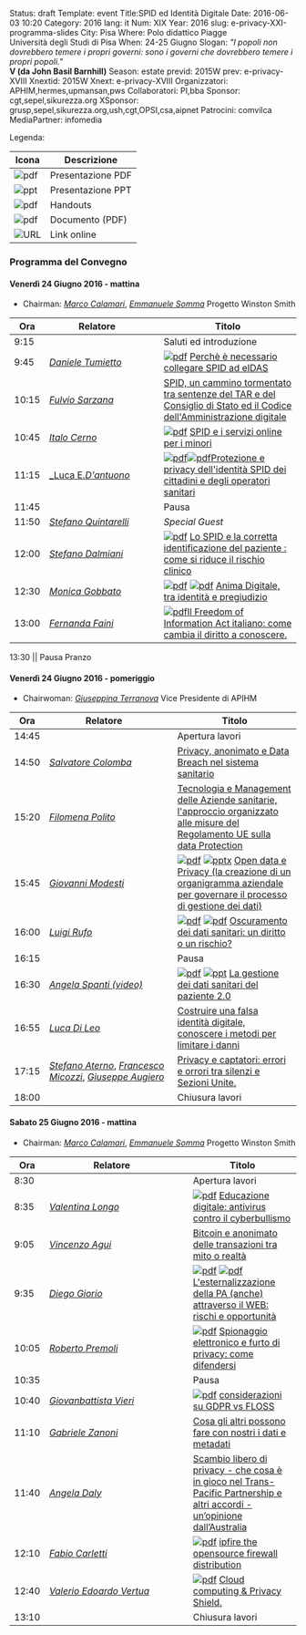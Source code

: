 Status: draft
Template: event
Title:SPID ed Identità Digitale
Date: 2016-06-03 10:20
Category: 2016
lang: it
Num: XIX
Year: 2016
slug: e-privacy-XXI-programma-slides
City: Pisa
Where: Polo didattico Piagge<br/>Università degli Studi di Pisa
When: 24-25 Giugno
Slogan: <i>"I popoli non dovrebbero temere i propri governi: sono i governi che dovrebbero temere i propri popoli."</i><br/><b>V (da John Basil Barnhill)</b>
Season: estate
previd: 2015W
prev: e-privacy-XVIII
Xnextid: 2015W
Xnext: e-privacy-XVIII
Organizzatori: APHIM,hermes,upmansan,pws
Collaboratori: PI,bba
Sponsor: cgt,sepel,sikurezza.org
XSponsor: grusp,sepel,sikurezza.org,ush,cgt,OPSI,csa,aipnet
Patrocini: comvilca
MediaPartner: infomedia


Legenda:

Icona | Descrizione
---- | ----
![pdf](/images/icon/presentation.png) | Presentazione PDF
![ppt](/images/icon/presentation-ppt.png) | Presentazione PPT
![pdf](/images/icon/handouts.png) | Handouts
![pdf](/images/icon/document.png) | Documento (PDF)
![URL](/images/icon/link.png) | Link online

### <a name="programma"></a>Programma del Convegno
 
#### <a name="vem"></a>Venerdì 24 Giugno 2016 - mattina

 * Chairman: [_Marco Calamari_](/e-privacy-XIX-relatori.html#calamari), [_Emmanuele Somma_](/e-privacy-XIX-relatori.html#somma) Progetto Winston Smith 

  **Ora** | &nbsp;&nbsp;&nbsp;&nbsp;&nbsp;&nbsp;&nbsp;&nbsp;&nbsp;&nbsp;&nbsp;&nbsp;**Relatore**&nbsp;&nbsp;&nbsp;&nbsp;&nbsp;&nbsp;&nbsp;&nbsp;&nbsp;&nbsp;&nbsp;&nbsp;&nbsp;&nbsp;&nbsp;&nbsp; | **Titolo** 
  ------- | ------- | ------- 
9:15 || Saluti ed introduzione
9:45 | [_Daniele Tumietto_](/e-privacy-XIX-relatori.html#tumietto)| [![pdf](/images/icon/ppdf.png)](http://urna.winstonsmith.org/materiali/2016/atti/2016S_VE_TUMIETTO_SP-PDF_160624_da_SPID_ad_eIDAS_TUMIETTO_1.pdf) [Perchè è necessario collegare SPID ad eIDAS](/e-privacy-XIX-interventi.html#tumietto)
10:15 | [_Fulvio Sarzana_](/e-privacy-XIX-relatori.html#sarzana)|[SPID, un cammino tormentato tra sentenze del TAR e del Consiglio di  Stato ed il Codice dell'Amministrazione digitale](/e-privacy-XIX-interventi.html#sarzana)
10:45 | [_Italo Cerno_](/e-privacy-XIX-relatori.html#cerno)| [![pdf](/images/icon/ppdf.png)](http://urna.winstonsmith.org/materiali/2016/atti/2016S_VE_CERNO_HO-PDF_Cerno_SPID_e_i_servizi_online_per_i_minori_160624.pdf) [SPID e i servizi online per i minori](/e-privacy-XIX-interventi.html#cerno)
11:15 | [_Luca E._D'antuono_](/e-privacy-XIX-relatori.html#dantuono)| [![pdf](/images/icon/ppdf.png)](http://urna.winstonsmith.org/materiali/2016/atti/2016S_VE_SCOTTO_D_ANTUONO_SP-PDF_presentazione-Luca_Scotto_-_Slides_-_IT.pdf)[![pdf](/images/icon/handouts.png)](http://urna.winstonsmith.org/materiali/2016/atti/2016S_VE_SCOTTO_D_ANTUONO_HO-PDF_presentazione-Luca_Scotto_-_Printing_-_IT.pdf)[Protezione e privacy dell'identità SPID dei cittadini e degli operatori sanitari](/e-privacy-XIX-interventi.html#tavola1)
11:45 || Pausa
11:50 | [_Stefano Quintarelli_](/e-privacy-XIX-relatori.html#quinta)| _Special Guest_
12:00 | [_Stefano Dalmiani_](/e-privacy-XIX-relatori.html#dalmiani)|[![pdf](/images/icon/ppdf.png)](http://urna.winstonsmith.org/materiali/2016/atti/2016S_VE_DALMIANI_SP-PDF_corretta_identificazione.pdf) [Lo SPID e la corretta identificazione del paziente : come si riduce il rischio clinico](/e-privacy-XIX-interventi.html#dalmiani)
12:30 | [_Monica Gobbato_](/e-privacy-XIX-relatori.html#gobbato)|[![pdf](/images/icon/ppdf.png)](http://urna.winstonsmith.org/materiali/2016/atti/2016S_VE_GOBBATO_SP-PDF_E_Privacy_2016.pdf) [![pdf](/images/icon/pdf.png)](http://urna.winstonsmith.org/materiali/2016/atti/2016S_VE_GOBBATO_MA-OTH_ICT_Security_n137-Giugno_2016.pdf) [Anima Digitale, tra identità e pregiudizio](/e-privacy-XIX-interventi.html#gobbato)
13:00 | [_Fernanda Faini_](/e-privacy-XIX-relatori.html#faini)|[![pdf](/images/icon/ppdf.png)](http://urna.winstonsmith.org/materiali/2016/atti/2016S_VE_FAINI_SP-PDF_FOIA.pdf)[Il Freedom of Information Act italiano: come cambia il diritto a conoscere.](/e-privacy-XIX-interventi.html#faini)

13:30 || Pausa Pranzo

#### <a name="vep"></a>Venerdì 24 Giugno 2016 - pomeriggio

 * Chairwoman: [_Giuseppina Terranova_](/e-privacy-XIX-relatori.html#terranova) Vice Presidente di APIHM

  **Ora** | &nbsp;&nbsp;&nbsp;&nbsp;&nbsp;&nbsp;&nbsp;&nbsp;&nbsp;&nbsp;&nbsp;&nbsp;**Relatore**&nbsp;&nbsp;&nbsp;&nbsp;&nbsp;&nbsp;&nbsp;&nbsp;&nbsp;&nbsp;&nbsp;&nbsp;&nbsp;&nbsp;&nbsp;&nbsp; | **Titolo** 
  ------- | ------- | ------- 
14:45 || Apertura lavori 
14:50 | [_Salvatore Colomba_](/e-privacy-XIX-relatori.html#colomba)|[Privacy, anonimato e Data Breach nel sistema sanitario](/e-privacy-XIX-interventi.html#colomba)
15:20 | [_Filomena Polito_](/e-privacy-XIX-relatori.html#polito)|[Tecnologia e Management delle Aziende sanitarie, l'approccio organizzato alle misure del Regolamento UE sulla data Protection](/e-privacy-XIX-interventi.html#polito)
15:45 | [_Giovanni Modesti_](/e-privacy-XIX-relatori.html#modesti)| [![pdf](/images/icon/ppdf.png)](http://urna.winstonsmith.org/materiali/2016/atti/2016S_VE_MODESTI_SP-PPT_APIHM_congresso_ePrivacy-2016_-_Blank_RELAZIONE__15.6.16.pdf) [![pptx](/images/icon/pptx.png)](http://urna.winstonsmith.org/materiali/2016/atti/2016S_VE_MODESTI_SP-PPT_APIHM_congresso_ePrivacy-2016_-_Blank_RELAZIONE__15.6.16.pptx) [Open data e Privacy (la creazione di un organigramma aziendale per governare il processo di gestione dei dati)](/e-privacy-XIX-interventi.html#modesti)
16:00 | [_Luigi Rufo_](/e-privacy-XIX-relatori.html#rufo)| [![pdf](/images/icon/ppdf.png)](http://urna.winstonsmith.org/materiali/2016/atti/2016S_VE_RUFO_SP-PDF_Slide_ePrivacy_2016_Rufo.pdf) [![pdf](/images/icon/pdf.png)](http://urna.winstonsmith.org/materiali/2016/atti/2016S_VE_RUFO_HO-PDF_Slide_per_stampa_ePrivacy_2016_Rufo.pdf) [Oscuramento dei dati sanitari: un diritto o un rischio? ](/e-privacy-XIX-interventi.html#rufo)
16:15 || Pausa 
16:30 | [_Angela Spanti (video)_](/e-privacy-XIX-relatori.html#spanti)| [![pdf](/images/icon/ppdf.png)](http://urna.winstonsmith.org/materiali/2016/atti/2016S_VE_SPANTI_HO-PDF_Handouts_spanti.pdf) [![ppt](/images/icon/ppt.png)](http://urna.winstonsmith.org/materiali/2016/atti/2016S_VE_SPANTI_SP-PPT_Slide_proiettabili_spanti.ppt) [La gestione dei dati sanitari del paziente 2.0](/e-privacy-XIX-interventi.html#spanti)
16:55 | [_Luca Di Leo_](/e-privacy-XIX-relatori.html#dileo)|[Costruire una falsa identità digitale, conoscere i metodi per limitare i danni](/e-privacy-XIX-interventi.html#dileo)
17:15 | [_Stefano Aterno_](/e-privacy-XIX-relatori.html#aterno), [_Francesco Micozzi_](/e-privacy-XIX-relatori.html#micozzi),  [_Giuseppe Augiero_](/e-privacy-XIX-relatori.html#augiero)|[Privacy e captatori: errori e orrori tra silenzi e Sezioni Unite.](/e-privacy-XIX-interventi.html#tavola2)
18:00 || Chiusura lavori

#### <a name="sa"></a>Sabato 25 Giugno 2016 - mattina

 * Chairman: [_Marco Calamari_](/e-privacy-XIX-relatori.html#calamari), [_Emmanuele Somma_](/e-privacy-XIX-relatori.html#somma) Progetto Winston Smith 

  **Ora** | &nbsp;&nbsp;&nbsp;&nbsp;&nbsp;&nbsp;&nbsp;&nbsp;&nbsp;&nbsp;&nbsp;&nbsp;&nbsp;&nbsp;&nbsp;&nbsp;&nbsp;&nbsp;**Relatore**&nbsp;&nbsp;&nbsp;&nbsp;&nbsp;&nbsp;&nbsp;&nbsp;&nbsp;&nbsp;&nbsp;&nbsp;&nbsp;&nbsp;&nbsp;&nbsp;&nbsp;&nbsp;&nbsp;&nbsp;&nbsp;&nbsp; | **Titolo** 
  ------- | ------- | ------- 
8:30 ||  Apertura lavori
8:35 | [_Valentina Longo_](/e-privacy-XIX-relatori.html#longo)| [![pdf](/images/icon/ppdf.png)](http://urna.winstonsmith.org/materiali/2016/atti/2016S_SA_LONGO_SP-PPT_E_privacy_2016_Avv_Valentina_Longo_20_giugno.pdf) [Educazione digitale: antivirus contro il cyberbullismo](/e-privacy-XIX-interventi.html#longo)
9:05 | [_Vincenzo Agui_](/e-privacy-XIX-relatori.html#agui)|[Bitcoin e anonimato delle transazioni tra mito o realtà](/e-privacy-XIX-interventi.html#agui)
9:35 | [_Diego Giorio_](/e-privacy-XIX-relatori.html#giorio)| [![pdf](/images/icon/ppdf.png)](http://urna.winstonsmith.org/materiali/2016/atti/2016S_SA_GIORIO_HO-PDF_Esternalizzazione_03.pdf) [![pdf](/images/icon/pdf.png)](http://urna.winstonsmith.org/materiali/2016/atti/2016S_SA_GIORIO_MA-OTH_Relazione_06.pdf) [L'esternalizzazione della PA (anche) attraverso il WEB: rischi e opportunità](/e-privacy-XIX-interventi.html#giorio)
10:05 | [_Roberto Premoli_](/e-privacy-XIX-relatori.html#premoli)| [![pdf](/images/icon/ppdf.png)](http://urna.winstonsmith.org/materiali/2016/atti/2016S_SA_PREMOLI_SP-PDF_conferenza-e-privacy-pisa-2016-nuovo.pdf) [Spionaggio elettronico e furto di privacy: come difendersi](/e-privacy-XIX-interventi.html#premoli)
10:35 || Pausa
10:40 | [_Giovanbattista Vieri_](/e-privacy-XIX-relatori.html#vieri)| [![pdf](/images/icon/pdf.png)](http://urna.winstonsmith.org/materiali/2016/atti/2016S_VE_VIERI_SP-PDF_ConsiderazioniGDPRvsFLOSS.pdf) [considerazioni su GDPR vs FLOSS](/e-privacy-XIX-interventi.html#vieri)
11:10 | [_Gabriele Zanoni_](/e-privacy-XIX-relatori.html#zanoni)|[Cosa gli altri possono fare con nostri i dati e metadati](/e-privacy-XIX-interventi.html#zanoni)
11:40 | [_Angela Daly_](/e-privacy-XIX-relatori.html#daly)|[Scambio libero di privacy - che cosa è in gioco nel Trans-Pacific Partnership e altri accordi - un’opinione dall’Australia](/e-privacy-XIX-interventi.html#daly)
12:10 | [_Fabio Carletti_](/e-privacy-XIX-relatori.html#carletti)| [![pdf](/images/icon/ppdf.png)](http://urna.winstonsmith.org/materiali/2016/atti/2016S_SA_CARLETTI_SP-PDF_talkPisaEprivacy2016.pdf) [ipfire the opensource firewall distribution](/e-privacy-XIX-interventi.html#carletti)
12:40 | [_Valerio Edoardo Vertua_](/e-privacy-XIX-relatori.html#vertua)| [![pdf](/images/icon/ppdf.png)](http://urna.winstonsmith.org/materiali/2016/atti/2016S_SA_VERTUA_SP-PDF_Vertua_Cloud&PrivacyShieldy_20160625.pdf) [Cloud computing & Privacy Shield.](/e-privacy-XIX-interventi.html#vertua)
13:10 || Chiusura lavori


